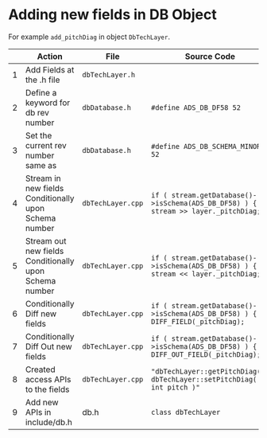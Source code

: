 # Adding new fields in DB Object

For example `add_pitchDiag` in object `DbTechLayer`.

|   | Action                                                 | File              | Source Code                                                                        |
|---|--------------------------------------------------------|-------------------|------------------------------------------------------------------------------------|
| 1 | Add Fields at the .h file                              | `dbTechLayer.h`   |                                                                                    |
| 2 | Define a keyword for db rev number                     | `dbDatabase.h`    | `#define ADS_DB_DF58 52`                                                           |
| 3 | Set the current rev number same as                     | `dbDatabase.h`    | `#define ADS_DB_SCHEMA_MINOR 52`                                                   |
| 4 | Stream in new fields Conditionally upon Schema number  | `dbTechLayer.cpp` | `if ( stream.getDatabase()->isSchema(ADS_DB_DF58) ) { stream >> layer._pitchDiag;` |
| 5 | Stream out new fields Conditionally upon Schema number | `dbTechLayer.cpp` | `if ( stream.getDatabase()->isSchema(ADS_DB_DF58) ) { stream << layer._pitchDiag;` |
| 6 | Conditionally Diff new fields                          | `dbTechLayer.cpp` | `if ( stream.getDatabase()->isSchema(ADS_DB_DF58) ) { DIFF_FIELD(_pitchDiag);`     |
| 7 | Conditionally Diff Out new fields                      | `dbTechLayer.cpp` | `if ( stream.getDatabase()->isSchema(ADS_DB_DF58) ) { DIFF_OUT_FIELD(_pitchDiag);` |
| 8 | Created access APIs to the fields                      | `dbTechLayer.cpp` | `"dbTechLayer::getPitchDiag(), dbTechLayer::setPitchDiag( int pitch )"`            |
| 9 | Add new APIs in include/db.h                           | db.h              | `class dbTechLayer`                                                                |
